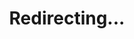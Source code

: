 ---
title: Redirecting...
layout: redirect
sitemap: false
permalink: /results/Bangladesh
redirect_to: /results/BGD/
---